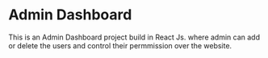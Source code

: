 # Admin Dashboard
This is an Admin Dashboard project build in React Js.
where admin can add or delete the users and control their permmission over the website.

